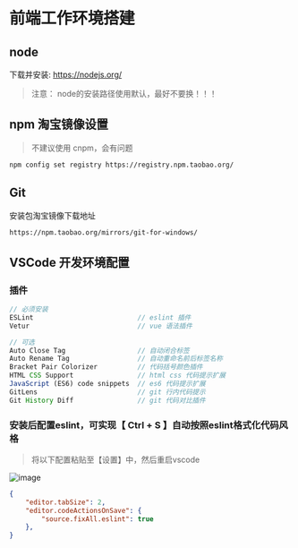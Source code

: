 # 前端工作环境搭建

## node

下载并安装: https://nodejs.org/

> 注意： node的安装路径使用默认，最好不要换！！！

## npm 淘宝镜像设置
> 不建议使用 cnpm，会有问题

```sh
npm config set registry https://registry.npm.taobao.org/
```

## Git

安装包淘宝镜像下载地址

```sh
https://npm.taobao.org/mirrors/git-for-windows/
```

## VSCode 开发环境配置

### 插件

```js
// 必须安装
ESLint                          // eslint 插件
Vetur                           // vue 语法插件

// 可选
Auto Close Tag                  // 自动闭合标签
Auto Rename Tag                 // 自动重命名前后标签名称
Bracket Pair Colorizer          // 代码括号颜色插件
HTML CSS Support                // html css 代码提示扩展
JavaScript (ES6) code snippets  // es6 代码提示扩展
GitLens                         // git 行内代码提示
Git History Diff                // git 代码对比插件
```

### 安装后配置eslint，可实现【 Ctrl + S 】自动按照eslint格式化代码风格
> 将以下配置粘贴至【设置】中，然后重启vscode

![image](images/1.14.001.png)

```json
{
    "editor.tabSize": 2,
    "editor.codeActionsOnSave": {
        "source.fixAll.eslint": true
    },
}
```